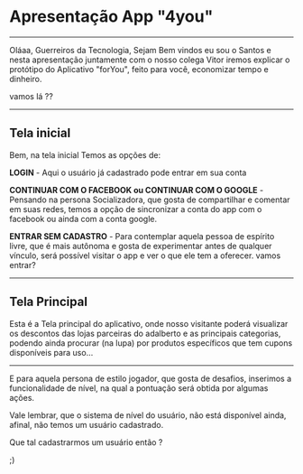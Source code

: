 
# Apresentação App "4you" 
---

Oláaa, Guerreiros da Tecnologia, Sejam Bem vindos eu sou o Santos e nesta apresentação juntamente com o nosso colega Vitor iremos explicar  o protótipo do Aplicativo "forYou", feito para você, economizar tempo e dinheiro.
 
vamos lá ??

---
## Tela inicial 
 
Bem, na tela inicial Temos as opções de:
 
**LOGIN** - Aqui o usuário já cadastrado pode entrar em sua conta
 
**CONTINUAR COM O FACEBOOK ou CONTINUAR COM O GOOGLE** - Pensando na persona Socializadora, que gosta de compartilhar e comentar em suas redes, temos a opção de sincronizar a conta do app com o facebook ou ainda com a conta google. 
 
**ENTRAR SEM CADASTRO** - Para contemplar aquela pessoa de espírito livre, que é mais autônoma e gosta de experimentar antes de qualquer vínculo, será possível visitar o app e ver o que ele tem a oferecer.
vamos entrar?
 
 ---

## Tela Principal
 
Esta é a Tela principal do aplicativo, onde nosso visitante poderá visualizar os descontos das lojas parceiras do adalberto e as principais categorias, podendo ainda procurar (na lupa) por produtos específicos que tem cupons disponíveis para uso… 

---

E para aquela persona de estilo jogador, que gosta de desafios, inserimos a funcionalidade de nível, na qual a pontuação será obtida por algumas ações.
 
Vale lembrar, que o sistema de nível do usuário, não está disponível ainda, afinal, não temos um usuário cadastrado.
 
Que tal cadastrarmos um usuário então ?


;)